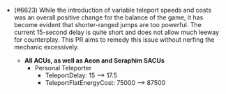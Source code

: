 - (#6623) While the introduction of variable teleport speeds and costs was an overall positive change for the balance of the game, it has become evident that shorter-ranged jumps are too powerful. The current 15-second delay is quite short and does not allow much leeway for counterplay. This PR aims to remedy this issue without nerfing the mechanic excessively.

  - **All ACUs, as well as Aeon and Seraphim SACUs**
    - Personal Teleporter
      - TeleportDelay: 15 --> 17.5
      - TeleportFlatEnergyCost: 75000 --> 87500
